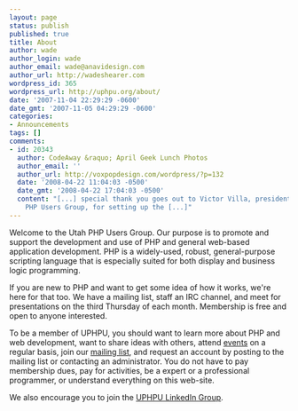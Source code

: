 ```yaml
---
layout: page
status: publish
published: true
title: About
author: wade
author_login: wade
author_email: wade@anavidesign.com
author_url: http://wadeshearer.com
wordpress_id: 365
wordpress_url: http://uphpu.org/about/
date: '2007-11-04 22:29:29 -0600'
date_gmt: '2007-11-05 04:29:29 -0600'
categories:
- Announcements
tags: []
comments:
- id: 20343
  author: CodeAway &raquo; April Geek Lunch Photos
  author_email: ''
  author_url: http://voxpopdesign.com/wordpress/?p=132
  date: '2008-04-22 11:04:03 -0500'
  date_gmt: '2008-04-22 17:04:03 -0500'
  content: "[...] special thank you goes out to Victor Villa, president of the Utah
    PHP Users Group, for setting up the [...]"
---
```

<p>Welcome to the Utah PHP Users Group. Our purpose is to promote and support the development and use of PHP and general web-based application development. PHP is a widely-used, robust, general-purpose scripting language that is especially suited for both display and business logic programming.</p>
<p>If you are new to PHP and want to get some idea of how it works, we're here for that too. We have a mailing list, staff an IRC channel, and meet for presentations on the third Thursday of each month. Membership is free and open to anyone interested.</p>
<p>To be a member of UPHPU, you should want to learn more about PHP and web development, want to share ideas with others, attend <a href="/events/">events</a> on a regular basis, join our <a href="/mailing-lists/">mailing list</a>, and request an account by posting to the mailing list or contacting an administrator. You do not have to pay membership dues, pay for activities, be a expert or a professional programmer, or understand everything on this web-site.</p>
<p>We also encourage you to join the <a href="http://www.linkedin.com/e/gis/25209/46099C1DE7D1">UPHPU LinkedIn Group</a>.</p>
